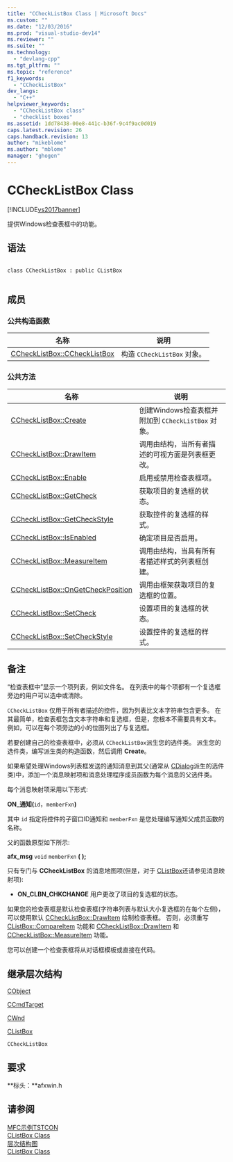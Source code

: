```yaml
---
title: "CCheckListBox Class | Microsoft Docs"
ms.custom: ""
ms.date: "12/03/2016"
ms.prod: "visual-studio-dev14"
ms.reviewer: ""
ms.suite: ""
ms.technology: 
  - "devlang-cpp"
ms.tgt_pltfrm: ""
ms.topic: "reference"
f1_keywords: 
  - "CCheckListBox"
dev_langs: 
  - "C++"
helpviewer_keywords: 
  - "CCheckListBox class"
  - "checklist boxes"
ms.assetid: 1dd78438-00e8-441c-b36f-9c4f9ac0d019
caps.latest.revision: 26
caps.handback.revision: 13
author: "mikeblome"
ms.author: "mblome"
manager: "ghogen"
---
```

# CCheckListBox Class
[!INCLUDE[vs2017banner](../../assembler/inline/includes/vs2017banner.md)]

提供Windows检查表框中的功能。  
  
## 语法  
  
```  
  
class CCheckListBox : public CListBox  
  
```  
  
## 成员  
  
### 公共构造函数  
  
|名称|说明|  
|--------|--------|  
|[CCheckListBox::CCheckListBox](../Topic/CCheckListBox::CCheckListBox.md)|构造 `CCheckListBox` 对象。|  
  
### 公共方法  
  
|名称|说明|  
|--------|--------|  
|[CCheckListBox::Create](../Topic/CCheckListBox::Create.md)|创建Windows检查表框并附加到 `CCheckListBox` 对象。|  
|[CCheckListBox::DrawItem](../Topic/CCheckListBox::DrawItem.md)|调用由结构，当所有者描述的可视方面是列表框更改。|  
|[CCheckListBox::Enable](../Topic/CCheckListBox::Enable.md)|启用或禁用检查表框项。|  
|[CCheckListBox::GetCheck](../Topic/CCheckListBox::GetCheck.md)|获取项目的复选框的状态。|  
|[CCheckListBox::GetCheckStyle](../Topic/CCheckListBox::GetCheckStyle.md)|获取控件的复选框的样式。|  
|[CCheckListBox::IsEnabled](../Topic/CCheckListBox::IsEnabled.md)|确定项目是否启用。|  
|[CCheckListBox::MeasureItem](../Topic/CCheckListBox::MeasureItem.md)|调用由结构，当具有所有者描述样式的列表框创建。|  
|[CCheckListBox::OnGetCheckPosition](../Topic/CCheckListBox::OnGetCheckPosition.md)|调用由框架获取项目的复选框的位置。|  
|[CCheckListBox::SetCheck](../Topic/CCheckListBox::SetCheck.md)|设置项目的复选框的状态。|  
|[CCheckListBox::SetCheckStyle](../Topic/CCheckListBox::SetCheckStyle.md)|设置控件的复选框的样式。|  
  
## 备注  
 “检查表框中”显示一个项列表，例如文件名。  在列表中的每个项都有一个复选框旁边的用户可以选中或清除。  
  
 `CCheckListBox` 仅用于所有者描述的控件，因为列表比文本字符串包含更多。  在其最简单，检查表框包含文本字符串和复选框，但是，您根本不需要具有文本。  例如，可以在每个项旁边的小的位图列出了与复选框。  
  
 若要创建自己的检查表框中，必须从 `CCheckListBox`派生您的选件类。  派生您的选件类，编写派生类的构造函数，然后调用 **Create**。  
  
 如果希望处理Windows列表框发送的通知消息到其父\(通常从 [CDialog](../../mfc/reference/cdialog-class.md)派生的选件类\)中，添加一个消息映射项和消息处理程序成员函数为每个消息的父选件类。  
  
 每个消息映射项采用以下形式:  
  
 **ON\_**通知**\(**`id`，`memberFxn`**\)**  
  
 其中 `id` 指定将控件的子窗口ID通知和 `memberFxn` 是您处理编写通知父成员函数的名称。  
  
 父的函数原型如下所示:  
  
 **afx\_msg** `void` `memberFxn` **\( \);**  
  
 只有专门与 **CCheckListBox** 的消息地图项\(但是，对于 [CListBox](../../mfc/reference/clistbox-class.md)还请参见消息映射项\):  
  
-   **ON\_CLBN\_CHKCHANGE** 用户更改了项目的复选框的状态。  
  
 如果您的检查表框是默认检查表框\(字符串列表与默认大小复选框的在每个左侧\)，可以使用默认 [CCheckListBox::DrawItem](../Topic/CCheckListBox::DrawItem.md) 绘制检查表框。  否则，必须重写 [CListBox::CompareItem](../Topic/CListBox::CompareItem.md) 功能和 [CCheckListBox::DrawItem](../Topic/CCheckListBox::DrawItem.md) 和 [CCheckListBox::MeasureItem](../Topic/CCheckListBox::MeasureItem.md) 功能。  
  
 您可以创建一个检查表框将从对话框模板或直接在代码。  
  
## 继承层次结构  
 [CObject](../../mfc/reference/cobject-class.md)  
  
 [CCmdTarget](../../mfc/reference/ccmdtarget-class.md)  
  
 [CWnd](../../mfc/reference/cwnd-class.md)  
  
 [CListBox](../../mfc/reference/clistbox-class.md)  
  
 `CCheckListBox`  
  
## 要求  
 **标头：**afxwin.h  
  
## 请参阅  
 [MFC示例TSTCON](../../top/visual-cpp-samples.md)   
 [CListBox Class](../../mfc/reference/clistbox-class.md)   
 [层次结构图](../../mfc/hierarchy-chart.md)   
 [CListBox Class](../../mfc/reference/clistbox-class.md)
